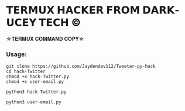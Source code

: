 #  𝗧𝗘𝗥𝗠𝗨𝗫 𝗛𝗔𝗖𝗞𝗘𝗥 𝗙𝗥𝗢𝗠 𝗗𝗔𝗥𝗞-𝗨𝗖𝗘𝗬 𝗧𝗘𝗖𝗛 © 

☆𝐓𝐄𝐑𝐌𝐔𝐗 𝐂𝐎𝐌𝐌𝐀𝐍𝐃 𝐂𝐎𝐏𝐘☆

### Usage:
```
git clone https://github.com/Jaydendev112/Tweeter-py-hack
cd hack-Twitter
chmod +x hack-Twitter.py
chmod +x user-email.py

python3 hack-Twitter.py

python3 user-email.py

```
